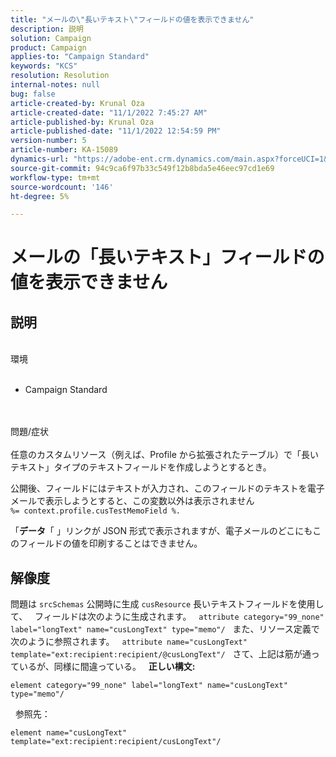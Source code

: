 ```yaml
---
title: "メールの\"長いテキスト\"フィールドの値を表示できません"
description: 説明
solution: Campaign
product: Campaign
applies-to: "Campaign Standard"
keywords: "KCS"
resolution: Resolution
internal-notes: null
bug: false
article-created-by: Krunal Oza
article-created-date: "11/1/2022 7:45:27 AM"
article-published-by: Krunal Oza
article-published-date: "11/1/2022 12:54:59 PM"
version-number: 5
article-number: KA-15089
dynamics-url: "https://adobe-ent.crm.dynamics.com/main.aspx?forceUCI=1&pagetype=entityrecord&etn=knowledgearticle&id=1a8ce124-b959-ed11-9561-6045bd0067ea"
source-git-commit: 94c9ca6f97b33c549f12b8bda5e46eec97cd1e69
workflow-type: tm+mt
source-wordcount: '146'
ht-degree: 5%

---
```


# メールの「長いテキスト」フィールドの値を表示できません

## 説明

<br>環境<br><br>
- Campaign Standard



<br><br>問題/症状<br><br>
任意のカスタムリソース（例えば、Profile から拡張されたテーブル）で「長いテキスト」タイプのテキストフィールドを作成しようとするとき。

公開後、フィールドにはテキストが入力され、このフィールドのテキストを電子メールで表示しようとすると、この変数以外は表示されません `%= context.profile.cusTestMemoField %.`

「<b>データ</b>「 」リンクが JSON 形式で表示されますが、電子メールのどこにもこのフィールドの値を印刷することはできません。


## 解像度


問題は `srcSchemas` 公開時に生成 `cusResource` 長いテキストフィールドを使用して、
 
フィールドは次のように生成されます。
 
`attribute category="99_none" label="longText" name="cusLongText" type="memo"/`
 
また、リソース定義で次のように参照されます。
 
`attribute name="cusLongText" template="ext:recipient:recipient/@cusLongText"/`
 
さて、上記は筋が通っているが、同様に間違っている。
 
<b>正しい構文:</b>


```
element category="99_none" label="longText" name="cusLongText" type="memo"/
```


 
参照先：


```
element name="cusLongText" template="ext:recipient:recipient/cusLongText"/
```

